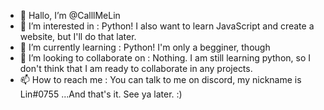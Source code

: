 - 👋 Hallo, I’m @CalllMeLin
- 👀 I’m interested in :
  Python! I also want to learn JavaScript and create a website, but I'll do that later.
- 🌱 I’m currently learning :
  Python! I'm only a begginer, though
- 💞️ I’m looking to collaborate on :
  Nothing. I am still learning python, so I don't think that I am ready to collaborate in any projects.
- 📫 How to reach me :
  You can talk to me on discord, my nickname is Lin#0755
...And that's it. See ya later. :)
